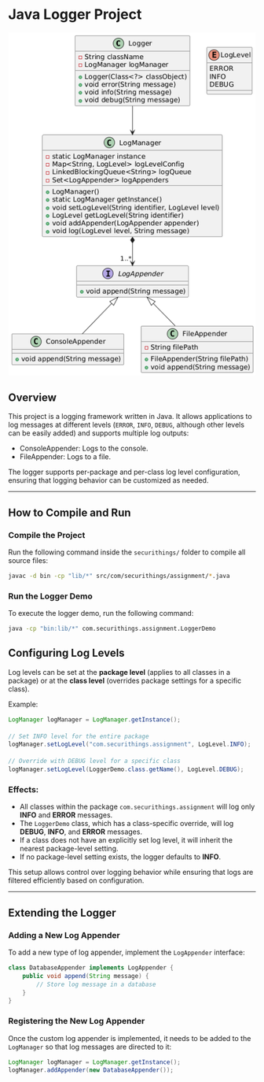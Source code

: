 # Java Logger Project

![SecuriThings UML](SecuriThingsUML.png)

## Overview
This project is a logging framework written in Java. It allows applications to log messages at different levels (`ERROR`, `INFO`, `DEBUG`, although other levels can be easily added) and supports multiple log outputs:

- ConsoleAppender: Logs to the console.
- FileAppender: Logs to a file.

The logger supports per-package and per-class log level configuration, ensuring that logging behavior can be customized as needed.

---

## How to Compile and Run

### Compile the Project
Run the following command inside the `securithings/` folder to compile all source files:

```sh
javac -d bin -cp "lib/*" src/com/securithings/assignment/*.java
```

### Run the Logger Demo
To execute the logger demo, run the following command:

```sh
java -cp "bin:lib/*" com.securithings.assignment.LoggerDemo
```

## Configuring Log Levels

Log levels can be set at the **package level** (applies to all classes in a package) or at the **class level** (overrides package settings for a specific class).

Example:

```java
LogManager logManager = LogManager.getInstance();

// Set INFO level for the entire package
logManager.setLogLevel("com.securithings.assignment", LogLevel.INFO);

// Override with DEBUG level for a specific class
logManager.setLogLevel(LoggerDemo.class.getName(), LogLevel.DEBUG);
```

### Effects:

- All classes within the package `com.securithings.assignment` will log only **INFO** and **ERROR** messages.
- The `LoggerDemo` class, which has a class-specific override, will log **DEBUG**, **INFO**, and **ERROR** messages.
- If a class does not have an explicitly set log level, it will inherit the nearest package-level setting.
- If no package-level setting exists, the logger defaults to **INFO**.

This setup allows control over logging behavior while ensuring that logs are filtered efficiently based on configuration.

---

## Extending the Logger

### Adding a New Log Appender
To add a new type of log appender, implement the `LogAppender` interface:

```java
class DatabaseAppender implements LogAppender {
    public void append(String message) {
        // Store log message in a database
    }
}
```

### Registering the New Log Appender

Once the custom log appender is implemented, it needs to be added to the `LogManager` so that log messages are directed to it:

```java
LogManager logManager = LogManager.getInstance();
logManager.addAppender(new DatabaseAppender());
```
